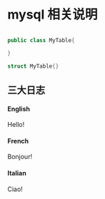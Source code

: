 #  mysql 相关说明 
```java

public class MyTable{

}
```

```cpp
struct MyTable{}

```

##  三大日志 
<!-- tabs:start -->

#### **English**

Hello!

#### **French**

Bonjour!

#### **Italian**

Ciao!

<!-- tabs:end -->


